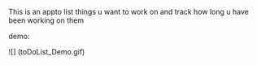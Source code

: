 This is an appto list things u want to work on and track how long u have been working on them

demo:

![] (toDoList_Demo.gif)
